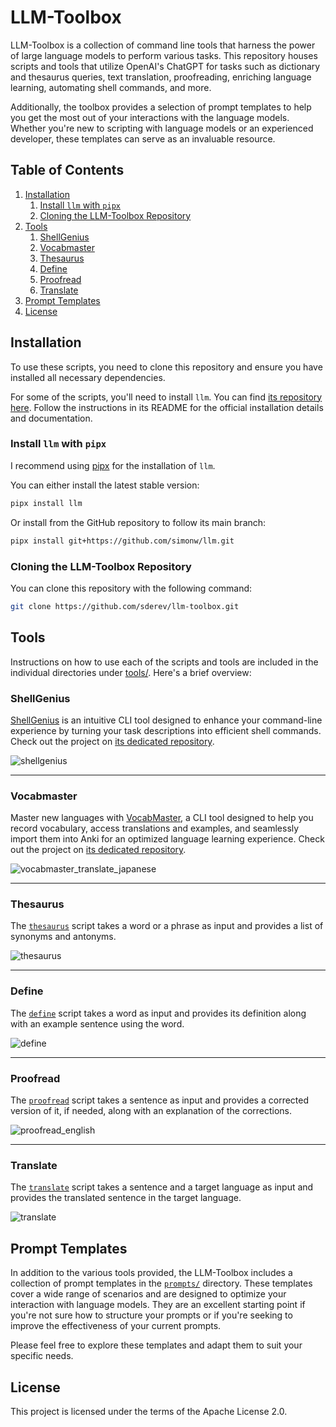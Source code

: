 # LLM-Toolbox

LLM-Toolbox is a collection of command line tools that harness the power of large language models to perform various tasks. This repository houses scripts and tools that utilize OpenAI's ChatGPT for tasks such as dictionary and thesaurus queries, text translation, proofreading, enriching language learning, automating shell commands, and more.

Additionally, the toolbox provides a selection of prompt templates to help you get the most out of your interactions with the language models. Whether you're new to scripting with language models or an experienced developer, these templates can serve as an invaluable resource.

<!-- TOC -->
## Table of Contents

1. [Installation](#installation)
    1. [Install `llm` with `pipx`](#install-llm-with-pipx)
    1. [Cloning the LLM-Toolbox Repository](#cloning-the-llm-toolbox-repository)
1. [Tools](#tools)
    1. [ShellGenius](#shellgenius)
    1. [Vocabmaster](#vocabmaster)
    1. [Thesaurus](#thesaurus)
    1. [Define](#define)
    1. [Proofread](#proofread)
    1. [Translate](#translate)
1. [Prompt Templates](#prompt-templates)
1. [License](#license)
<!-- /TOC -->

## Installation

To use these scripts, you need to clone this repository and ensure you have installed all necessary dependencies.

For some of the scripts, you'll need to install `llm`. You can find [its repository here](https://github.com/simonw/llm). Follow the instructions in its README for the official installation details and documentation.

### Install `llm` with `pipx`

I recommend using [pipx](https://pypa.github.io/pipx/installation/) for the installation of `llm`.

You can either install the latest stable version:

```bash
pipx install llm
```

Or install from the GitHub repository to follow its main branch:

```bash
pipx install git+https://github.com/simonw/llm.git
```

### Cloning the LLM-Toolbox Repository

You can clone this repository with the following command:

```bash
git clone https://github.com/sderev/llm-toolbox.git
```

## Tools

Instructions on how to use each of the scripts and tools are included in the individual directories under [tools/](https://github.com/sderev/llm-toolbox/tree/main/tools). Here's a brief overview:

### ShellGenius

[ShellGenius](https://github.com/sderev/shellgenius) is an intuitive CLI tool designed to enhance your command-line experience by turning your task descriptions into efficient shell commands. Check out the project on [its dedicated repository](https://github.com/sderev/shellgenius).

![shellgenius](https://github.com/sderev/llm-toolbox/assets/24412384/688d9a1a-f351-42d0-9f4d-06a9a6d1909a)

___

### Vocabmaster

Master new languages with [VocabMaster](https://github.com/sderev/vocabmaster), a CLI tool designed to help you record vocabulary, access translations and examples, and seamlessly import them into Anki for an optimized language learning experience. Check out the project on [its dedicated repository](https://github.com/sderev/vocabmaster).

![vocabmaster_translate_japanese](https://github.com/sderev/llm-toolbox/assets/24412384/5f5612fe-f1fb-4d4c-bb25-68f07961e66b)

___

### Thesaurus

The [`thesaurus`](https://github.com/sderev/llm-toolbox/tree/main/tools/thesaurus) script takes a word or a phrase as input and provides a list of synonyms and antonyms.

![thesaurus](https://github.com/sderev/llm-toolbox/assets/24412384/dca6bf42-2545-4b56-bb20-4c8e6c872529)

___

### Define

The [`define`](https://github.com/sderev/llm-toolbox/tree/main/tools/define) script takes a word as input and provides its definition along with an example sentence using the word.

![define](https://github.com/sderev/llm-toolbox/assets/24412384/1e813b80-6896-483b-b31a-65ad7cb81173)

___

### Proofread

The [`proofread`](https://github.com/sderev/llm-toolbox/tree/main/tools/proofread) script takes a sentence as input and provides a corrected version of it, if needed, along with an explanation of the corrections.

![proofread_english](https://github.com/sderev/llm-toolbox/assets/24412384/e84ce7cd-68e9-4d6d-8c56-55b93c7e4fee)

___

### Translate

The [`translate`](https://github.com/sderev/llm-toolbox/tree/main/tools/translate) script takes a sentence and a target language as input and provides the translated sentence in the target language.

![translate](https://github.com/sderev/llm-toolbox/assets/24412384/505237c9-7735-4db6-aa4a-63c3ed2867a7)

## Prompt Templates

In addition to the various tools provided, the LLM-Toolbox includes a collection of prompt templates in the [`prompts/`](https://github.com/sderev/llm-toolbox/tree/main/prompts) directory. These templates cover a wide range of scenarios and are designed to optimize your interaction with language models. They are an excellent starting point if you're not sure how to structure your prompts or if you're seeking to improve the effectiveness of your current prompts.

Please feel free to explore these templates and adapt them to suit your specific needs.

## License

This project is licensed under the terms of the Apache License 2.0.

